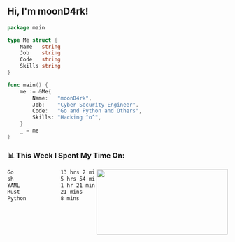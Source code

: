 <h2> Hi, I'm moonD4rk!</h2>

```go
package main

type Me struct {
	Name   string
	Job    string
	Code   string
	Skills string
}

func main() {
	me := &Me{
		Name:   "moonD4rk",
		Job:    "Cyber Security Engineer",
		Code:   "Go and Python and Others",
		Skills: "Hacking ^o^",
	}
	_ = me
}
```

<h3>📊 This Week I Spent My Time On:</h3>
<img align='right' src="https://github-readme-stats.vercel.app/api?username=moond4rk&show_icons=true&theme=radical", width="300" height="150">

<!--START_SECTION:waka-->

```txt
Go               13 hrs 2 mins   ███████████████▒░░░░░░░░░   61.42 %
sh               5 hrs 54 mins   ███████░░░░░░░░░░░░░░░░░░   27.84 %
YAML             1 hr 21 mins    █▓░░░░░░░░░░░░░░░░░░░░░░░   06.40 %
Rust             21 mins         ▒░░░░░░░░░░░░░░░░░░░░░░░░   01.67 %
Python           8 mins          ░░░░░░░░░░░░░░░░░░░░░░░░░   00.65 %
```

<!--END_SECTION:waka-->

